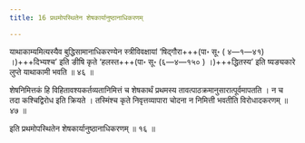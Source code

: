 ```yaml
---
title: 16 प्रथमोपस्थितेन शेषकार्यानुष्ठानाधिकरणम्

---
```


याथाकाम्यमित्यस्यैव बुद्धिसामानाधिकरण्येन स्त्रीविवक्षायां ‘षिद्गौरा+++(पा॰ सू॰ ( ४—१—४१) ।)+++दिभ्यश्च’ इति ङीषि कृते ‘हलस्त+++(पा॰ सू॰ (६—४—१५० ) ।)+++द्धितस्य’ इति ष्यङ्यकारे लुप्ते याथाकामी भवति ॥ ४६ ॥

शेषनिमित्तकं हि विहितावश्यकर्तव्यतानिमित्तं च शेषकार्थं प्रथमस्य तावत्पाठक्रमानुसारात्पूर्वमापतति । न च तदा कश्चिद्विरोध इति क्रियते । तस्मिंश्च कृते निवृत्तव्यापारा चोदना न निमित्ती भवतीति विरोधादकरणम् ॥ ४७ ॥

इति प्रथमोपस्थितेन शेषकार्यानुष्ठानाधिकरणम् ॥ १६ ॥
